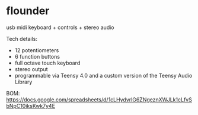 # flounder
usb midi keyboard + controls + stereo audio

Tech details:
* 12 potentiometers
* 6 function buttons
* full octave touch keyboard
* stereo output
* programmable via Teensy 4.0 and a custom version of the Teensy Audio Library

BOM:
https://docs.google.com/spreadsheets/d/1cLHydvrlG6ZNgeznXWJLk1cLfvSbNpC10iksKwk7y4E
